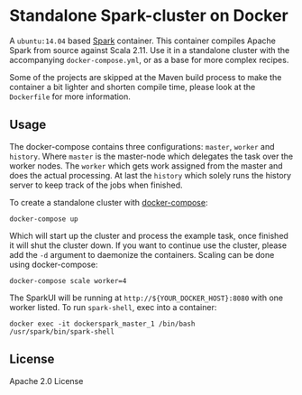 # Standalone Spark-cluster on Docker

A `ubuntu:14.04` based [Spark](http://spark.apache.org) container. This container compiles Apache Spark from source against Scala 2.11. Use it in a standalone cluster with the accompanying `docker-compose.yml`, or as a base for more complex recipes.

Some of the projects are skipped at the Maven build process to make the container a bit lighter and shorten compile time, please look at the `Dockerfile` for more information.

## Usage

The docker-compose contains three configurations: `master`, `worker` and `history`. Where `master` is the master-node which delegates the task over the worker nodes. The `worker` which gets work assigned from the master and does the actual processing. At last the `history` which solely runs the history server to keep track of the jobs when finished.

To create a standalone cluster with [docker-compose](http://docs.docker.com/compose):

    docker-compose up

Which will start up the cluster and process the example task, once finished it will shut the cluster down. If you want to continue use the cluster, please add the `-d` argument to daemonize the containers. Scaling can be done using docker-compose:

	docker-compose scale worker=4

The SparkUI will be running at `http://${YOUR_DOCKER_HOST}:8080` with one worker listed. To run `spark-shell`, exec into a container:

    docker exec -it dockerspark_master_1 /bin/bash
    /usr/spark/bin/spark-shell

## License

Apache 2.0 License
